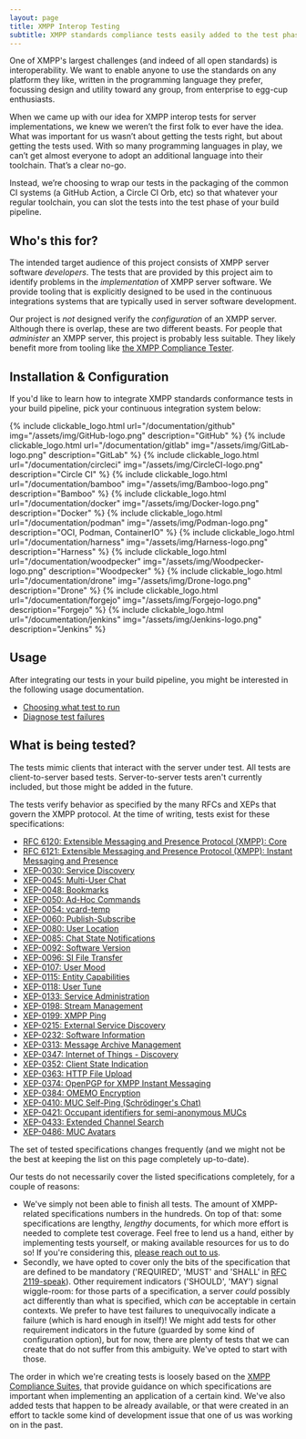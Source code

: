 ```yaml
---
layout: page
title: XMPP Interop Testing
subtitle: XMPP standards compliance tests easily added to the test phase of your build pipeline
---
```


One of XMPP's largest challenges (and indeed of all open standards) is interoperability. We want to enable anyone to use the standards on any platform they like, written in the programming language they prefer, focussing design and utility toward any group, from enterprise to egg-cup enthusiasts.

When we came up with our idea for XMPP interop tests for server implementations, we knew we weren’t the first folk to ever have the idea. What was important for us wasn’t about getting the tests right, but about getting the tests used. With so many programming languages in play, we can’t get almost everyone to adopt an additional language into their toolchain. That’s a clear no-go.

Instead, we’re choosing to wrap our tests in the packaging of the common CI systems (a GitHub Action, a Circle CI Orb, etc) so that whatever your regular toolchain, you can slot the tests into the test phase of your build pipeline.

## Who's this for?

The intended target audience of this project consists of XMPP server software _developers_. The tests that are provided by this project aim to identify problems in the _implementation_ of XMPP server software.  We provide tooling that is explicitly designed to be used in the continuous integrations systems that are typically used in server software development.

Our project is _not_ designed verify the _configuration_ of an XMPP server. Although there is overlap, these are two different beasts. For people that _administer_ an XMPP server, this project is probably less suitable. They likely benefit more from tooling like [the XMPP Compliance Tester](https://compliance.conversations.im/).

## Installation & Configuration

If you'd like to learn how to integrate XMPP standards conformance tests in your build pipeline, pick your continuous integration system below:

<div style="display:grid; grid-template-columns: repeat(auto-fit, minmax(150px, 1fr)); gap: 0.5em;">
{% include clickable_logo.html url="/documentation/github" img="/assets/img/GitHub-logo.png" description="GitHub" %}
{% include clickable_logo.html url="/documentation/gitlab" img="/assets/img/GitLab-logo.png" description="GitLab" %}
{% include clickable_logo.html url="/documentation/circleci" img="/assets/img/CircleCI-logo.png" description="Circle CI" %}
{% include clickable_logo.html url="/documentation/bamboo" img="/assets/img/Bamboo-logo.png" description="Bamboo" %}
{% include clickable_logo.html url="/documentation/docker" img="/assets/img/Docker-logo.png" description="Docker" %}
{% include clickable_logo.html url="/documentation/podman" img="/assets/img/Podman-logo.png" description="OCI, Podman, ContainerIO" %}
{% include clickable_logo.html url="/documentation/harness" img="/assets/img/Harness-logo.png" description="Harness" %}
{% include clickable_logo.html url="/documentation/woodpecker" img="/assets/img/Woodpecker-logo.png" description="Woodpecker" %}
{% include clickable_logo.html url="/documentation/drone" img="/assets/img/Drone-logo.png" description="Drone" %}
{% include clickable_logo.html url="/documentation/forgejo" img="/assets/img/Forgejo-logo.png" description="Forgejo" %}
{% include clickable_logo.html url="/documentation/jenkins" img="/assets/img/Jenkins-logo.png" description="Jenkins" %}
</div>

## Usage

After integrating our tests in your build pipeline, you might be interested in the following usage documentation.

- [Choosing what test to run](/documentation/selecting-tests)
- [Diagnose test failures](/documentation/diagnose-test-failures)

## What is being tested?

The tests mimic clients that interact with the server under test. All tests are client-to-server based tests. Server-to-server tests aren't currently included, but those might be added in the future.

The tests verify behavior as specified by the many RFCs and XEPs that govern the XMPP protocol. At the time of writing, tests exist for these specifications:

- [RFC 6120: Extensible Messaging and Presence Protocol (XMPP): Core](https://datatracker.ietf.org/doc/html/rfc6120)
- [RFC 6121: Extensible Messaging and Presence Protocol (XMPP): Instant Messaging and Presence](https://datatracker.ietf.org/doc/html/rfc6121)
- [XEP-0030: Service Discovery](https://xmpp.org/extensions/xep-0030.html)
- [XEP-0045: Multi-User Chat](https://xmpp.org/extensions/xep-0045.html)
- [XEP-0048: Bookmarks](https://xmpp.org/extensions/xep-0048.html)
- [XEP-0050: Ad-Hoc Commands](https://xmpp.org/extensions/xep-0050.html)
- [XEP-0054: vcard-temp](https://xmpp.org/extensions/xep-0054.html)
- [XEP-0060: Publish-Subscribe](https://xmpp.org/extensions/xep-0060.html)
- [XEP-0080: User Location](https://xmpp.org/extensions/xep-0080.html)
- [XEP-0085: Chat State Notifications](https://xmpp.org/extensions/xep-0085.html)
- [XEP-0092: Software Version](https://xmpp.org/extensions/xep-0092.html)
- [XEP-0096: SI File Transfer](https://xmpp.org/extensions/xep-0096.html)
- [XEP-0107: User Mood](https://xmpp.org/extensions/xep-0107.html)
- [XEP-0115: Entity Capabilities](https://xmpp.org/extensions/xep-0115.html)
- [XEP-0118: User Tune](https://xmpp.org/extensions/xep-0118.html)
- [XEP-0133: Service Administration](https://xmpp.org/extensions/xep-0133.html)
- [XEP-0198: Stream Management](https://xmpp.org/extensions/xep-0198.html)
- [XEP-0199: XMPP Ping](https://xmpp.org/extensions/xep-0199.html)
- [XEP-0215: External Service Discovery](https://xmpp.org/extensions/xep-0215.html)
- [XEP-0232: Software Information](https://xmpp.org/extensions/xep-0232.html)
- [XEP-0313: Message Archive Management](https://xmpp.org/extensions/xep-0313.html)
- [XEP-0347: Internet of Things - Discovery](https://xmpp.org/extensions/xep-0347.html)
- [XEP-0352: Client State Indication](https://xmpp.org/extensions/xep-0352.html)
- [XEP-0363: HTTP File Upload](https://xmpp.org/extensions/xep-0363.html)
- [XEP-0374: OpenPGP for XMPP Instant Messaging](https://xmpp.org/extensions/xep-0374.html)
- [XEP-0384: OMEMO Encryption](https://xmpp.org/extensions/xep-0384.html)
- [XEP-0410: MUC Self-Ping (Schrödinger's Chat)](https://xmpp.org/extensions/xep-0410.html)
- [XEP-0421: Occupant identifiers for semi-anonymous MUCs](https://xmpp.org/extensions/xep-0421.html)
- [XEP-0433: Extended Channel Search](https://xmpp.org/extensions/xep-0433.html)
- [XEP-0486: MUC Avatars](https://xmpp.org/extensions/xep-0486.html)

The set of tested specifications changes frequently (and we might not be the best at keeping the list on this page completely up-to-date).

Our tests do not necessarily cover the listed specifications completely, for a couple of reasons:
- We've simply not been able to finish all tests. The amount of XMPP-related specifications numbers in the hundreds. On top of that: some specifications are lengthy, _lengthy_ documents, for which more effort is needed to complete test coverage. Feel free to lend us a hand, either by implementing tests yourself, or making available resources for us to do so! If you're considering this, [please reach out to us](/contact).
- Secondly, we have opted to cover only the bits of the specification that are defined to be mandatory ('REQUIRED', 'MUST' and 'SHALL' in [RFC 2119-speak](https://datatracker.ietf.org/doc/html/rfc2119)). Other requirement indicators ('SHOULD', 'MAY') signal wiggle-room: for those parts of a specification, a server _could_ possibly act differently than what is specified, which _can_ be acceptable in certain contexts. We prefer to have test failures to unequivocally indicate a failure (which is hard enough in itself)! We might add tests for other requirement indicators in the future (guarded by some kind of configuration option), but for now, there are plenty of tests that we can create that do not suffer from this ambiguity. We've opted to start with those.

The order in which we're creating tests is loosely based on the [XMPP Compliance Suites](https://xmpp.org/about/compliance-suites/), that provide guidance on which specifications are important when implementing an application of a certain kind. We've also added tests that happen to be already available, or that were created in an effort to tackle some kind of development issue that one of us was working on in the past.
